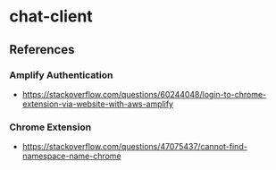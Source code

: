 # chat-client

## References

### Amplify Authentication

* https://stackoverflow.com/questions/60244048/login-to-chrome-extension-via-website-with-aws-amplify

### Chrome Extension
* https://stackoverflow.com/questions/47075437/cannot-find-namespace-name-chrome
